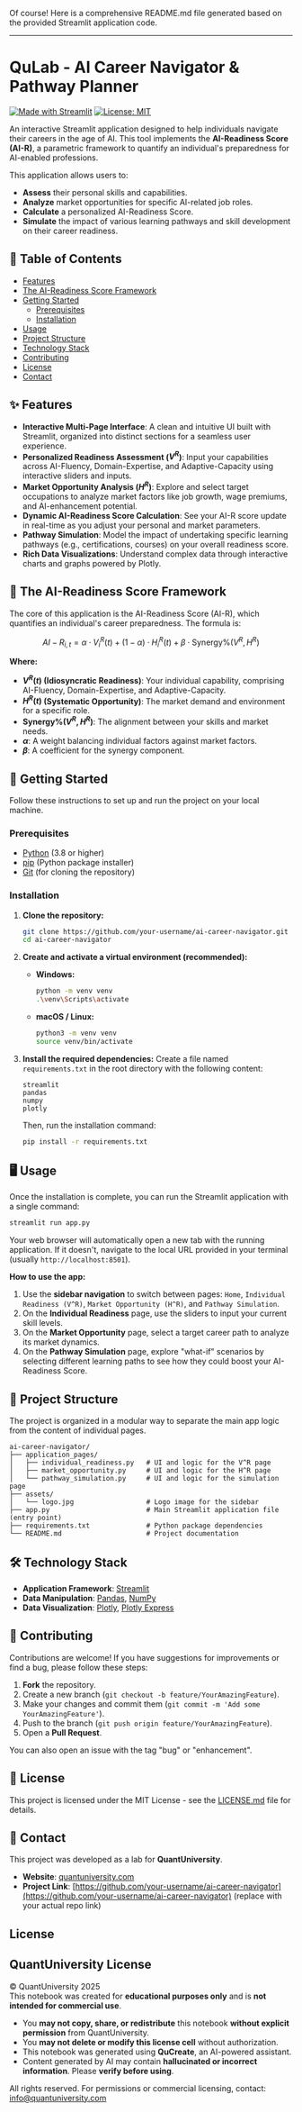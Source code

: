 Of course! Here is a comprehensive README.md file generated based on the provided Streamlit application code.

---

# QuLab - AI Career Navigator & Pathway Planner

[![Made with Streamlit](https://img.shields.io/badge/Made%20with-Streamlit-FF4B4B.svg)](https://streamlit.io/)
[![License: MIT](https://img.shields.io/badge/License-MIT-yellow.svg)](https://opensource.org/licenses/MIT)

An interactive Streamlit application designed to help individuals navigate their careers in the age of AI. This tool implements the **AI-Readiness Score (AI-R)**, a parametric framework to quantify an individual's preparedness for AI-enabled professions.

This application allows users to:
- **Assess** their personal skills and capabilities.
- **Analyze** market opportunities for specific AI-related job roles.
- **Calculate** a personalized AI-Readiness Score.
- **Simulate** the impact of various learning pathways and skill development on their career readiness.

## 📜 Table of Contents

- [Features](#-features)
- [The AI-Readiness Score Framework](#-the-ai-readiness-score-framework)
- [Getting Started](#-getting-started)
  - [Prerequisites](#prerequisites)
  - [Installation](#installation)
- [Usage](#-usage)
- [Project Structure](#-project-structure)
- [Technology Stack](#-technology-stack)
- [Contributing](#-contributing)
- [License](#-license)
- [Contact](#-contact)

## ✨ Features

- **Interactive Multi-Page Interface**: A clean and intuitive UI built with Streamlit, organized into distinct sections for a seamless user experience.
- **Personalized Readiness Assessment ($V^R$)**: Input your capabilities across AI-Fluency, Domain-Expertise, and Adaptive-Capacity using interactive sliders and inputs.
- **Market Opportunity Analysis ($H^R$)**: Explore and select target occupations to analyze market factors like job growth, wage premiums, and AI-enhancement potential.
- **Dynamic AI-Readiness Score Calculation**: See your AI-R score update in real-time as you adjust your personal and market parameters.
- **Pathway Simulation**: Model the impact of undertaking specific learning pathways (e.g., certifications, courses) on your overall readiness score.
- **Rich Data Visualizations**: Understand complex data through interactive charts and graphs powered by Plotly.

## 🧠 The AI-Readiness Score Framework

The core of this application is the AI-Readiness Score (AI-R), which quantifies an individual's career preparedness. The formula is:

$$AI-R_{i,t} = \alpha \cdot V^R_i(t) + (1-\alpha) \cdot H^R_i(t) + \beta \cdot \text{Synergy}\%(V^R, H^R)$$

**Where:**
- **$V^R(t)$ (Idiosyncratic Readiness)**: Your individual capability, comprising AI-Fluency, Domain-Expertise, and Adaptive-Capacity.
- **$H^R(t)$ (Systematic Opportunity)**: The market demand and environment for a specific role.
- **$\text{Synergy}\%(V^R, H^R)$**: The alignment between your skills and market needs.
- **$\alpha$**: A weight balancing individual factors against market factors.
- **$\beta$**: A coefficient for the synergy component.

## 🚀 Getting Started

Follow these instructions to set up and run the project on your local machine.

### Prerequisites

- [Python](https://www.python.org/downloads/) (3.8 or higher)
- [pip](https://pip.pypa.io/en/stable/installation/) (Python package installer)
- [Git](https://git-scm.com/) (for cloning the repository)

### Installation

1.  **Clone the repository:**
    ```bash
    git clone https://github.com/your-username/ai-career-navigator.git
    cd ai-career-navigator
    ```

2.  **Create and activate a virtual environment (recommended):**
    - **Windows:**
      ```bash
      python -m venv venv
      .\venv\Scripts\activate
      ```
    - **macOS / Linux:**
      ```bash
      python3 -m venv venv
      source venv/bin/activate
      ```

3.  **Install the required dependencies:**
    Create a file named `requirements.txt` in the root directory with the following content:
    ```
    streamlit
    pandas
    numpy
    plotly
    ```
    Then, run the installation command:
    ```bash
    pip install -r requirements.txt
    ```

## 🖥️ Usage

Once the installation is complete, you can run the Streamlit application with a single command:

```bash
streamlit run app.py
```

Your web browser will automatically open a new tab with the running application. If it doesn't, navigate to the local URL provided in your terminal (usually `http://localhost:8501`).

**How to use the app:**
1.  Use the **sidebar navigation** to switch between pages: `Home`, `Individual Readiness (V^R)`, `Market Opportunity (H^R)`, and `Pathway Simulation`.
2.  On the **Individual Readiness** page, use the sliders to input your current skill levels.
3.  On the **Market Opportunity** page, select a target career path to analyze its market dynamics.
4.  On the **Pathway Simulation** page, explore "what-if" scenarios by selecting different learning paths to see how they could boost your AI-Readiness Score.

## 📂 Project Structure

The project is organized in a modular way to separate the main app logic from the content of individual pages.

```
ai-career-navigator/
├── application_pages/
│   ├── individual_readiness.py   # UI and logic for the V^R page
│   ├── market_opportunity.py     # UI and logic for the H^R page
│   └── pathway_simulation.py     # UI and logic for the simulation page
├── assets/
│   └── logo.jpg                  # Logo image for the sidebar
├── app.py                        # Main Streamlit application file (entry point)
├── requirements.txt              # Python package dependencies
└── README.md                     # Project documentation
```

## 🛠️ Technology Stack

- **Application Framework**: [Streamlit](https://streamlit.io/)
- **Data Manipulation**: [Pandas](https://pandas.pydata.org/), [NumPy](https://numpy.org/)
- **Data Visualization**: [Plotly](https://plotly.com/python/), [Plotly Express](https://plotly.com/python/plotly-express/)

## 🤝 Contributing

Contributions are welcome! If you have suggestions for improvements or find a bug, please follow these steps:

1.  **Fork** the repository.
2.  Create a new branch (`git checkout -b feature/YourAmazingFeature`).
3.  Make your changes and commit them (`git commit -m 'Add some YourAmazingFeature'`).
4.  Push to the branch (`git push origin feature/YourAmazingFeature`).
5.  Open a **Pull Request**.

You can also open an issue with the tag "bug" or "enhancement".

## 📄 License

This project is licensed under the MIT License - see the [LICENSE.md](LICENSE.md) file for details.

## 📧 Contact

This project was developed as a lab for **QuantUniversity**.

- **Website**: [quantuniversity.com](https://www.quantuniversity.com/)
- **Project Link**: [https://github.com/your-username/ai-career-navigator](https://github.com/your-username/ai-career-navigator) (replace with your actual repo link)

## License

## QuantUniversity License

© QuantUniversity 2025  
This notebook was created for **educational purposes only** and is **not intended for commercial use**.  

- You **may not copy, share, or redistribute** this notebook **without explicit permission** from QuantUniversity.  
- You **may not delete or modify this license cell** without authorization.  
- This notebook was generated using **QuCreate**, an AI-powered assistant.  
- Content generated by AI may contain **hallucinated or incorrect information**. Please **verify before using**.  

All rights reserved. For permissions or commercial licensing, contact: [info@quantuniversity.com](mailto:info@quantuniversity.com)

